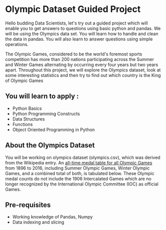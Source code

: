# Olympic Dataset Guided Project

Hello budding Data Scientists, let's try out a guided project which will enable you to get answers to questions using basic python and pandas. We will be using the Olympics data set. You will learn how to handle and clean the data in pandas. You will also learn to answer questions using simple operations. 

The Olympic Games, considered to be the world's foremost sports competition has more than 200 nations participating across the Summer and Winter Games alternating by occurring every four years but two years apart.
Throughout this project, we will explore the Olympics dataset, look at some interesting statistics and then try to find out which country is the King of Olympic Games   


## You will learn to apply :

- Python Basics
- Python Programming Constructs
- Data Structures
- Functions
- Object Oriented Programming in Python



## About the Olympics Dataset

You will be working on olympics dataset (olympics.csv), which was derived from the Wikipedia entry. An [all-time medal table for all Olympic Games](https://en.wikipedia.org/wiki/All-time_Olympic_Games_medal_table) from 1896 to 2016, including Summer Olympic Games, Winter Olympic Games, and a combined total of both, is tabulated below. These Olympic medal counts do not include the 1906 Intercalated Games which are no longer recognized by the International Olympic Committee (IOC) as official Games.

## Pre-requisites
- Working knowledge of Pandas, Numpy
- Data indexing and slicing 


